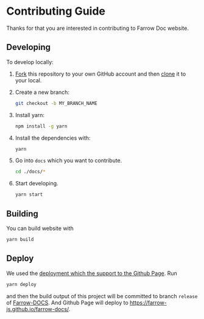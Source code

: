 # Contributing Guide

Thanks for that you are interested in contributing to Farrow Doc website.

## Developing

To develop locally:

1. [Fork](https://help.github.com/articles/fork-a-repo/) this repository to your
   own GitHub account and then
   [clone](https://help.github.com/articles/cloning-a-repository/) it to your
   local.
2. Create a new branch:

   ```zsh
   git checkout -b MY_BRANCH_NAME
   ```

3. Install yarn:

   ```zsh
   npm install -g yarn
   ```

4. Install the dependencies with:

   ```zsh
   yarn
   ```

5. Go into `docs` which you want to contribute.

   ```zsh
   cd ./docs/*
   ```

6. Start developing.

   ```zsh
   yarn start
   ```

## Building

You can build website with

```zsh
yarn build
```

## Deploy

We used the [deployment which the support to the Github Page](https://docusaurus.io/docs/deployment#deploying-to-github-pages). Run

```sh
yarn deploy
```

and then the build output of this project will be committed to branch `release` of [Farrow-DOCS](https://github.com/farrow-js/farrow-docs). And Github Page will deploy to <https://farrow-js.github.io/farrow-docs/>.
